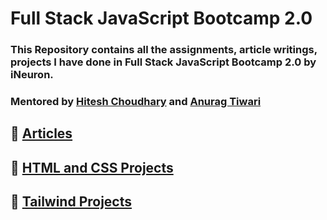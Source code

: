 # Full Stack JavaScript Bootcamp 2.0

### This Repository contains all the assignments, article writings, projects I have done in Full Stack JavaScript Bootcamp 2.0 by iNeuron.

### Mentored by [Hitesh Choudhary](https://github.com/hiteshchoudhary) and [Anurag Tiwari](https://github.com/anuragtiwarime)

## :pushpin: [Articles](https://github.com/d1payan/FSJS-2.0/tree/main/Articles)

## :pushpin: [HTML and CSS Projects](https://github.com/d1payan/FSJS-2.0/tree/main/Projects/HTML%20and%20CSS%20Projects)

## :pushpin: [Tailwind Projects](https://github.com/d1payan/FSJS-2.0/tree/main/Projects/Tailwind%20CSS%20Projects)
